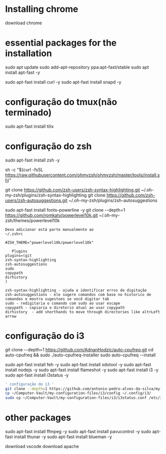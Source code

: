 # Installing chrome
download chrome

# essential packages for the installation

sudo apt update
sudo add-apt-repository ppa:apt-fast/stable
sudo apt install apt-fast -y

sudo apt-fast install curl -y
sudo apt-fast install snapd -y
# configuração do tmux(não terminado)

sudo apt-fast install tilix
# configuração do zsh

sudo apt-fast install zsh -y

sh -c "$(curl -fsSL https://raw.githubusercontent.com/ohmyzsh/ohmyzsh/master/tools/install.sh)"

git clone https://github.com/zsh-users/zsh-syntax-highlighting.git ~/.oh-my-zsh/plugins/zsh-syntax-highlighting
git clone https://github.com/zsh-users/zsh-autosuggestions.git ~/.oh-my-zsh/plugins/zsh-autosuggestions

sudo apt-fast install fonts-powerline -y
git clone --depth=1 https://github.com/romkatv/powerlevel10k.git ~/.oh-my-zsh/themes/powerlevel10k

```text
Devo adicionar está parte manualmente ao 
~/.zshrc

#ZSH_THEME="powerlevel10k/powerlevel10k"
 
   Plugins
plugins=(git 
zsh-syntax-highlighting
zsh-autosuggestions
sudo
copypath
dirhistory
)

zsh-syntax-highlighting - ajuda a identificar erros de digitação
zsh-autosuggestions - ele sugere comandos com base no historico de comandos e mostra sugestoes se você digitar tab
sudo - redigitaria o comando com sudo ao usar escape
copypath - copiaria o diretorio atual ao usar copypath
dirhistory  - add shorthands to move through directories like alt+Left arrow

```


# configuração do i3

git clone --depth=1 https://github.com/AdnanHodzic/auto-cpufreq.git
cd auto-cpufreq && sudo ./auto-cpufreq-installer
sudo auto-cpufreq --install

sudo apt-fast install feh -y
sudo apt-fast install xdotool -y
sudo apt-fast install nodejs -y
sudo apt-fast install flameshot -y
sudo apt-fast install i3 -y
sudo apt-fast install i3status -y

```bash
' configuração do i3 '
git clone --depth=1 https://github.com/antonio-pedro-alves-da-silva/my-configuration-files
cp ~/Computer-Vault/my-configuration-files/i3/config ~/.config/i3/
sudo cp ~/Computer-Vault/my-configuration-files/i3/i3status.conf /etc/i3status.conf

```

# other packages 

sudo apt-fast install ffmpeg -y
sudo apt-fast install pavucontrol -y
sudo apt-fast install thunar -y
sudo apt-fast install blueman -y

download vscode 
download apache
